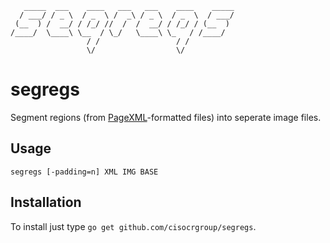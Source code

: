 ```
   _____  ___    ____   ___   ___    ____    _____
  / ___/ / _ \  / _  \ /  _\ / _ \  / _  \  / ___/
 (__  ) /  __/ / /_/ //  /  /  __/ / /_/ / (__  )
/____/  \____\ \__  / \_/   \____\ \_   / /____/
                 / /                 / /
                 \/                  \/
```

# segregs
Segment regions (from
[PageXML](http://www.primaresearch.org/publications/ICPR2010_Pletschacher_PAGE)-formatted
files) into seperate image files.

## Usage
`segregs [-padding=n] XML IMG BASE`

## Installation
To install just type `go get github.com/cisocrgroup/segregs`.
